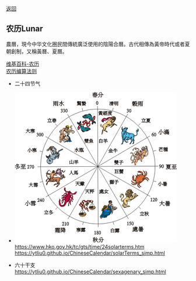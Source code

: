 [返回](../README.md)
## 农历Lunar
農曆，現今中华文化圈民間傳統廣泛使用的陰陽合曆。古代相傳為黃帝時代或者夏朝創制，又稱黃曆、夏曆。

[维基百科-农历](https://zh.wikipedia.org/wiki/%E8%BE%B2%E6%9B%86)     
[农历编算法则](https://ytliu0.github.io/ChineseCalendar/rules_simp.html#pmo86)

* 二十四节气   
* ![24solarterms.png](./images/24solarterms.png)
https://www.hko.gov.hk/tc/gts/time/24solarterms.htm
https://ytliu0.github.io/ChineseCalendar/solarTerms_simp.html

* 六十干支   
https://ytliu0.github.io/ChineseCalendar/sexagenary_simp.html